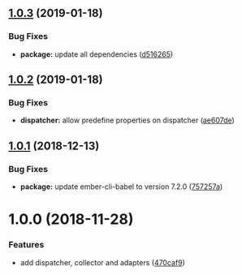 ## [1.0.3](https://github.com/BBVAEngineering/ember-collector-dispatcher/compare/v1.0.2...v1.0.3) (2019-01-18)


### Bug Fixes

* **package:** update all dependencies ([d516265](https://github.com/BBVAEngineering/ember-collector-dispatcher/commit/d516265))

## [1.0.2](https://github.com/BBVAEngineering/ember-collector-dispatcher/compare/v1.0.1...v1.0.2) (2019-01-18)


### Bug Fixes

* **dispatcher:** allow predefine properties on dispatcher ([ae607de](https://github.com/BBVAEngineering/ember-collector-dispatcher/commit/ae607de))

## [1.0.1](https://github.com/BBVAEngineering/ember-collector-dispatcher/compare/v1.0.0...v1.0.1) (2018-12-13)


### Bug Fixes

* **package:** update ember-cli-babel to version 7.2.0 ([757257a](https://github.com/BBVAEngineering/ember-collector-dispatcher/commit/757257a))

# 1.0.0 (2018-11-28)


### Features

* add dispatcher, collector and adapters ([470caf9](https://github.com/BBVAEngineering/ember-collector-dispatcher/commit/470caf9))
